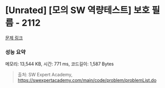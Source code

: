 # [Unrated] [모의 SW 역량테스트] 보호 필름 - 2112 

[문제 링크](https://swexpertacademy.com/main/code/problem/problemDetail.do?contestProbId=AV5V1SYKAaUDFAWu) 

### 성능 요약

메모리: 13,544 KB, 시간: 771 ms, 코드길이: 1,587 Bytes



> 출처: SW Expert Academy, https://swexpertacademy.com/main/code/problem/problemList.do